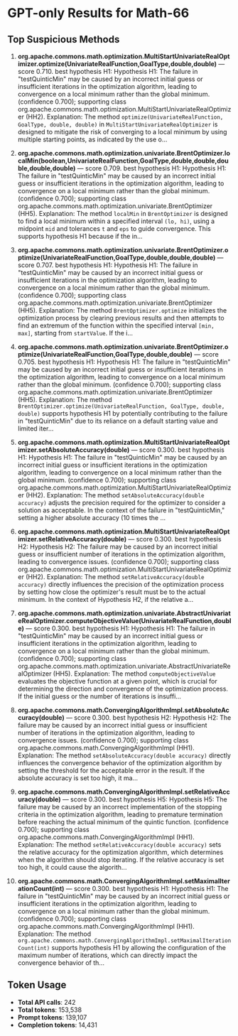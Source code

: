 # GPT-only Results for Math-66

## Top Suspicious Methods

1. **org.apache.commons.math.optimization.MultiStartUnivariateRealOptimizer.optimize(UnivariateRealFunction,GoalType,double,double)** — score 0.710. best hypothesis H1: Hypothesis H1: The failure in "testQuinticMin" may be caused by an incorrect initial guess or insufficient iterations in the optimization algorithm, leading to convergence on a local minimum rather than the global minimum. (confidence 0.700); supporting class org.apache.commons.math.optimization.MultiStartUnivariateRealOptimizer (HH2).
    Explanation: The method `optimize(UnivariateRealFunction, GoalType, double, double)` in `MultiStartUnivariateRealOptimizer` is designed to mitigate the risk of converging to a local minimum by using multiple starting points, as indicated by the use o...

2. **org.apache.commons.math.optimization.univariate.BrentOptimizer.localMin(boolean,UnivariateRealFunction,GoalType,double,double,double,double,double)** — score 0.709. best hypothesis H1: Hypothesis H1: The failure in "testQuinticMin" may be caused by an incorrect initial guess or insufficient iterations in the optimization algorithm, leading to convergence on a local minimum rather than the global minimum. (confidence 0.700); supporting class org.apache.commons.math.optimization.univariate.BrentOptimizer (HH5).
    Explanation: The method `localMin` in `BrentOptimizer` is designed to find a local minimum within a specified interval `(lo, hi)`, using a midpoint `mid` and tolerances `t` and `eps` to guide convergence. This supports hypothesis H1 because if the in...

3. **org.apache.commons.math.optimization.univariate.BrentOptimizer.optimize(UnivariateRealFunction,GoalType,double,double,double)** — score 0.707. best hypothesis H1: Hypothesis H1: The failure in "testQuinticMin" may be caused by an incorrect initial guess or insufficient iterations in the optimization algorithm, leading to convergence on a local minimum rather than the global minimum. (confidence 0.700); supporting class org.apache.commons.math.optimization.univariate.BrentOptimizer (HH5).
    Explanation: The method `BrentOptimizer.optimize` initializes the optimization process by clearing previous results and then attempts to find an extremum of the function within the specified interval `[min, max]`, starting from `startValue`. If the i...

4. **org.apache.commons.math.optimization.univariate.BrentOptimizer.optimize(UnivariateRealFunction,GoalType,double,double)** — score 0.705. best hypothesis H1: Hypothesis H1: The failure in "testQuinticMin" may be caused by an incorrect initial guess or insufficient iterations in the optimization algorithm, leading to convergence on a local minimum rather than the global minimum. (confidence 0.700); supporting class org.apache.commons.math.optimization.univariate.BrentOptimizer (HH5).
    Explanation: The method `BrentOptimizer.optimize(UnivariateRealFunction, GoalType, double, double)` supports hypothesis H1 by potentially contributing to the failure in "testQuinticMin" due to its reliance on a default starting value and limited iter...

5. **org.apache.commons.math.optimization.MultiStartUnivariateRealOptimizer.setAbsoluteAccuracy(double)** — score 0.300. best hypothesis H1: Hypothesis H1: The failure in "testQuinticMin" may be caused by an incorrect initial guess or insufficient iterations in the optimization algorithm, leading to convergence on a local minimum rather than the global minimum. (confidence 0.700); supporting class org.apache.commons.math.optimization.MultiStartUnivariateRealOptimizer (HH2).
    Explanation: The method `setAbsoluteAccuracy(double accuracy)` adjusts the precision required for the optimizer to consider a solution as acceptable. In the context of the failure in "testQuinticMin," setting a higher absolute accuracy (10 times the ...

6. **org.apache.commons.math.optimization.MultiStartUnivariateRealOptimizer.setRelativeAccuracy(double)** — score 0.300. best hypothesis H2: Hypothesis H2: The failure may be caused by an incorrect initial guess or insufficient number of iterations in the optimization algorithm, leading to convergence issues. (confidence 0.700); supporting class org.apache.commons.math.optimization.MultiStartUnivariateRealOptimizer (HH2).
    Explanation: The method `setRelativeAccuracy(double accuracy)` directly influences the precision of the optimization process by setting how close the optimizer's result must be to the actual minimum. In the context of Hypothesis H2, if the relative a...

7. **org.apache.commons.math.optimization.univariate.AbstractUnivariateRealOptimizer.computeObjectiveValue(UnivariateRealFunction,double)** — score 0.300. best hypothesis H1: Hypothesis H1: The failure in "testQuinticMin" may be caused by an incorrect initial guess or insufficient iterations in the optimization algorithm, leading to convergence on a local minimum rather than the global minimum. (confidence 0.700); supporting class org.apache.commons.math.optimization.univariate.AbstractUnivariateRealOptimizer (HH5).
    Explanation: The method `computeObjectiveValue` evaluates the objective function at a given point, which is crucial for determining the direction and convergence of the optimization process. If the initial guess or the number of iterations is insuffi...

8. **org.apache.commons.math.ConvergingAlgorithmImpl.setAbsoluteAccuracy(double)** — score 0.300. best hypothesis H2: Hypothesis H2: The failure may be caused by an incorrect initial guess or insufficient number of iterations in the optimization algorithm, leading to convergence issues. (confidence 0.700); supporting class org.apache.commons.math.ConvergingAlgorithmImpl (HH1).
    Explanation: The method `setAbsoluteAccuracy(double accuracy)` directly influences the convergence behavior of the optimization algorithm by setting the threshold for the acceptable error in the result. If the absolute accuracy is set too high, it ma...

9. **org.apache.commons.math.ConvergingAlgorithmImpl.setRelativeAccuracy(double)** — score 0.300. best hypothesis H5: Hypothesis H5: The failure may be caused by an incorrect implementation of the stopping criteria in the optimization algorithm, leading to premature termination before reaching the actual minimum of the quintic function. (confidence 0.700); supporting class org.apache.commons.math.ConvergingAlgorithmImpl (HH1).
    Explanation: The method `setRelativeAccuracy(double accuracy)` sets the relative accuracy for the optimization algorithm, which determines when the algorithm should stop iterating. If the relative accuracy is set too high, it could cause the algorith...

10. **org.apache.commons.math.ConvergingAlgorithmImpl.setMaximalIterationCount(int)** — score 0.300. best hypothesis H1: Hypothesis H1: The failure in "testQuinticMin" may be caused by an incorrect initial guess or insufficient iterations in the optimization algorithm, leading to convergence on a local minimum rather than the global minimum. (confidence 0.700); supporting class org.apache.commons.math.ConvergingAlgorithmImpl (HH1).
    Explanation: The method `org.apache.commons.math.ConvergingAlgorithmImpl.setMaximalIterationCount(int)` supports hypothesis H1 by allowing the configuration of the maximum number of iterations, which can directly impact the convergence behavior of th...


## Token Usage

- **Total API calls**: 242
- **Total tokens**: 153,538
- **Prompt tokens**: 139,107
- **Completion tokens**: 14,431
